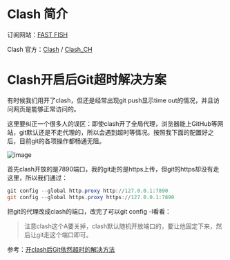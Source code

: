 # Clash 简介

订阅网站：[FAST FISH](https://fast-fish.me/auth/login)

Clash 官方：[Clash](https://www.clash.la/releases/) / [Clash_CH](https://clashcn.com/clash)

# Clash开启后Git超时解决方案
有时候我们用开了clash，但还是经常出现git push显示time out的情况，并且访问网页是能够正常访问的。

这里要纠正一个很多人的误区：即使clash开了全局代理，浏览器能上GitHub等网站，git默认还是不走代理的，所以会遇到超时等情况。按照我下面的配置好之后，目前git的各项操作都畅通无阻。

![image](https://github.com/ITholmes/hello-world/assets/70437837/a9ba1690-f3c4-4984-bb8d-f8c00caf4060)

首先clash开放的是7890端口，我的git走的是https上传，但git的https却没有走这里，所以我们通过：
```powershell
git config --global http.proxy http://127.0.0.1:7890
git config --global https.proxy https://127.0.0.1:7890
```

把git的代理改成clash的端口，改完了可以git config -l看看：

> 注意clash这个A要关掉，clash默认随机开放端口的，要让他固定下来，然后让git走这个端口即可。

参考：[开clash后Git依然超时的解决方法](https://zhuanlan.zhihu.com/p/652905080#:~:text=%E5%BC%80clash%E5%90%8EGit%E4%BE%9D%E7%84%B6%E8%B6%85%E6%97%B6%E7%9A%84%E8%A7%A3%E5%86%B3%E6%96%B9%E6%B3%95%20CodeFlow%20%E8%87%AA%E7%94%B1%E8%80%8C%E6%97%A0%E7%94%A8%E7%9A%84%E7%81%B5%E9%AD%82%20%E6%9C%89%E6%97%B6%E5%80%99%E6%88%91%E4%BB%AC%E7%94%A8%E5%BC%80%E4%BA%86clash%E6%8C%82%E5%A5%BD%E4%BA%86xx%EF%BC%8C%E4%BD%86%E8%BF%98%E6%98%AF%E7%BB%8F%E5%B8%B8%E5%87%BA%E7%8E%B0git%20push%E6%98%BE%E7%A4%BA%20time,out%20%E7%9A%84%E6%83%85%E5%86%B5%E3%80%82%20%E8%BF%99%E9%87%8C%E8%A6%81%E7%BA%A0%E6%AD%A3%E4%B8%80%E4%B8%AA%E5%BE%88%E5%A4%9A%E4%BA%BA%E7%9A%84%E8%AF%AF%E5%8C%BA%EF%BC%9A%E5%8D%B3%E4%BD%BFclash%E5%BC%80%E4%BA%86%E5%85%A8%E5%B1%80%E4%BB%A3%E7%90%86%EF%BC%8C%E6%B5%8F%E8%A7%88%E5%99%A8%E8%83%BD%E4%B8%8A%E6%B2%B9%E7%AE%A1%E7%AD%89%E7%BD%91%E7%AB%99%EF%BC%8Cgit%E9%BB%98%E8%AE%A4%E8%BF%98%E6%98%AF%E4%B8%8D%E8%B5%B0%E4%BB%A3%E7%90%86%E7%9A%84%EF%BC%8C%E6%89%80%E4%BB%A5%E4%BC%9A%E9%81%87%E5%88%B0%E8%B6%85%E6%97%B6%E7%AD%89%E6%83%85%E5%86%B5%E3%80%82%20%E6%8C%89%E7%85%A7%E6%88%91%E4%B8%8B%E9%9D%A2%E7%9A%84%E9%85%8D%E7%BD%AE%E5%A5%BD%E4%B9%8B%E5%90%8E%EF%BC%8C%E7%9B%AE%E5%89%8Dgit%E7%9A%84%E5%90%84%E9%A1%B9%E6%93%8D%E4%BD%9C%E9%83%BD%E7%95%85%E9%80%9A%E6%97%A0%E9%98%BB%E3%80%82%20%E9%A6%96%E5%85%88%20clash%20%E5%BC%80%E6%94%BE%E7%9A%84%E6%98%AF7890%E7%AB%AF%E5%8F%A3%EF%BC%8C%E6%88%91%E7%9A%84git%E8%B5%B0%E7%9A%84%E6%98%AFhttps%E4%B8%8A%E4%BC%A0%EF%BC%8C%E4%BD%86git%E7%9A%84https%E5%8D%B4%E6%B2%A1%E6%9C%89%E8%B5%B0%E8%BF%99%E9%87%8C%EF%BC%8C%E6%89%80%E4%BB%A5%E6%88%91%E4%BB%AC%E9%80%9A%E8%BF%87%EF%BC%9A)
